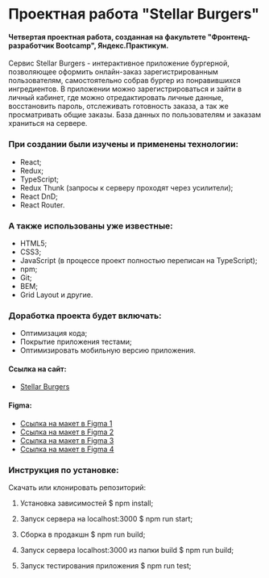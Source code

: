 # Проектная работа "Stellar Burgers"

#### Четвертая проектная работа, созданная на факультете "Фронтенд-разработчик Bootcamp", Яндекс.Практикум.

Сервис Stellar Burgers - интерактивное приложение бургерной, позволяющее оформить онлайн-заказ зарегистрированным пользователям, самостоятельно собрав бургер из понравившихся ингредиентов. В приложении можно зарегистрироваться и зайти в личный кабинет, где можно отредактировать личные данные, восстановить пароль, отслеживать готовность заказа, а так же просматривать общие заказы. База данных по пользователям и заказам храниться на сервере.

### При создании были изучены и применены технологии:

- React;
- Redux;
- TypeScript;
- Redux Thunk (запросы к серверу проходят через усилители);
- React DnD;
- React Router.

### А также использованы уже известные:

- HTML5;
- CSS3;
- JavaScript (в процессе проект полностью переписан на TypeScript);
- npm;
- Git;
- BEM;
- Grid Layout и другие.

### Доработка проекта будет включать:

- Оптимизация кода;
- Покрытие приложения тестами;
- Оптимизировать мобильную версию приложения.

#### Ссылка на сайт:

- [Stellar Burgers](https://react-burger-theta.vercel.app/)

#### Figma:

- [Ссылка на макет в Figma 1](https://www.figma.com/file/tLatiSwpQmOsE3nSReMmqN/React_Bootcamp_%D0%9F%D1%80%D0%BE%D0%B5%D0%BA%D1%82%D0%BD%D1%8B%D0%B5-%D0%B7%D0%B0%D0%B4%D0%B0%D1%87%D0%B8_external_link?node-id=702-33)
- [Ссылка на макет в Figma 2](https://www.figma.com/file/tLatiSwpQmOsE3nSReMmqN/React_Bootcamp_%D0%9F%D1%80%D0%BE%D0%B5%D0%BA%D1%82%D0%BD%D1%8B%D0%B5-%D0%B7%D0%B0%D0%B4%D0%B0%D1%87%D0%B8_external_link?node-id=2973-2263)
- [Ссылка на макет в Figma 3](https://www.figma.com/file/tLatiSwpQmOsE3nSReMmqN/React_Bootcamp_%D0%9F%D1%80%D0%BE%D0%B5%D0%BA%D1%82%D0%BD%D1%8B%D0%B5-%D0%B7%D0%B0%D0%B4%D0%B0%D1%87%D0%B8_external_link?node-id=6291-3417)
- [Ссылка на макет в Figma 4](https://www.figma.com/file/tLatiSwpQmOsE3nSReMmqN/React_Bootcamp_%D0%9F%D1%80%D0%BE%D0%B5%D0%BA%D1%82%D0%BD%D1%8B%D0%B5-%D0%B7%D0%B0%D0%B4%D0%B0%D1%87%D0%B8_external_link?node-id=16791-2880)

### Инструкция по установке:

Скачать или клонировать репозиторий:

1. Установка зависимостей $ npm install;

2. Запуск сервера на localhost:3000 $ npm run start;

3. Сборка в продакшн $ npm run build;

4. Запуск сервера localhost:3000 из папки build $ npm run build;

5. Запуск тестирования приложения $ npm run test;
